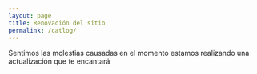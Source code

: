 ```yaml
---
layout: page
title: Renovación del sitio
permalink: /catlog/
---
```


Sentimos las molestias causadas en el momento estamos realizando una actualización que te encantará

